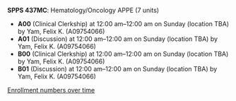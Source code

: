 **SPPS 437MC**: Hematology/Oncology APPE (7 units)

- **A00** (Clinical Clerkship) at 12:00 am–12:00 am on Sunday (location TBA) by Yam, Felix K. (A09754066)
- **A01** (Discussion) at 12:00 am–12:00 am on Sunday (location TBA) by Yam, Felix K. (A09754066)
- **B00** (Clinical Clerkship) at 12:00 am–12:00 am on Sunday (location TBA) by Yam, Felix K. (A09754066)
- **B01** (Discussion) at 12:00 am–12:00 am on Sunday (location TBA) by Yam, Felix K. (A09754066)

[Enrollment numbers over time](./SPPS437MC.tsv)
